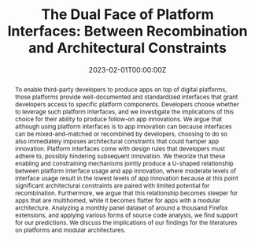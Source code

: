 ---
title: "The Dual Face of Platform Interfaces: Between Recombination and Architectural Constraints"
authors:
  - admin
  - Joey van Angeren
  - Hans Berends
  - Bart van den Hooff 

#author_notes:
#  - "Corresponding Author"

date: "2023-02-01T00:00:00Z"
doi: ""

# Schedule page publish date (NOT publication's date).
publishDate: "2017-01-01T00:00:00Z"

# Publication type.
# Accepts a single type but formatted as a YAML list (for Hugo requirements).
# Enter a publication type from the CSL standard.
publication_types: ["manuscript"]

# Publication name and optional abbreviated publication name.
publication: "*Working Paper (R&R)*"
publication_short: ""

abstract: To enable third-party developers to produce apps on top of digital platforms, those platforms provide well-documented and standardized interfaces that grant developers access to specific platform components. Developers choose whether to leverage such platform interfaces, and we investigate the implications of this choice for their ability to produce follow-on app innovations. We argue that although using platform interfaces is to app innovation can because interfaces can be mixed-and-matched or recombined by developers, choosing to do so also immediately imposes architectural constraints that could hamper app innovation. Platform interfaces come with design rules that developers must adhere to, possibly hindering subsequent innovation. We theorize that these enabling and constraining mechanisms jointly produce a U-shaped relationship between platform interface usage and app innovation, where moderate levels of interface usage result in the lowest levels of app innovation because at this point significant architectural constraints are paired with limited potential for recombination. Furthermore, we argue that this relationship becomes steeper for apps that are multihomed, while it becomes flatter for apps with a modular architecture. Analyzing a monthly panel dataset of around a thousand Firefox extensions, and applying various forms of source code analysis, we find support for our predictions. We discuss the implications of our findings for the literatures on platforms and modular architectures.

# Summary. An optional shortened abstract.
summary: 

tags: []

featured: false

# links:
# - name: ""
#   url: ""
url_pdf: ''
url_code: ''
url_dataset: ''
url_poster: ''
url_project: ''
url_slides: ''
url_source: ''
url_video: ''

# Featured image
# To use, add an image named `featured.jpg/png` to your page's folder. 
image:
  caption: ''
  focal_point: ""
  preview_only: false

# Associated Projects (optional).
#   Associate this publication with one or more of your projects.
#   Simply enter your project's folder or file name without extension.
#   E.g. `internal-project` references `content/project/internal-project/index.md`.
#   Otherwise, set `projects: []`.
projects: []

# Slides (optional).
#   Associate this publication with Markdown slides.
#   Simply enter your slide deck's filename without extension.
#   E.g. `slides: "example"` references `content/slides/example/index.md`.
#   Otherwise, set `slides: ""`.
slides: []
---